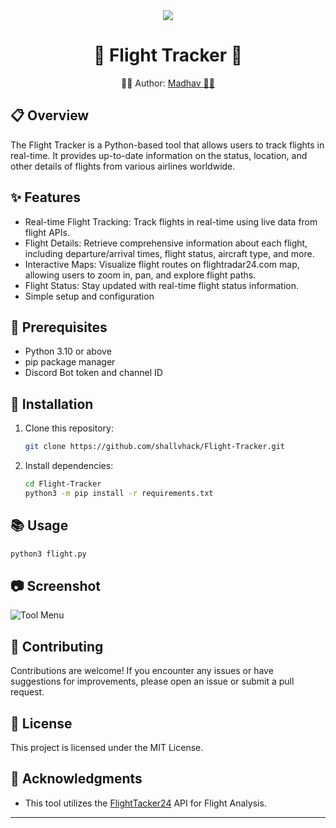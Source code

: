<div align="center">
  <a href="https://shallvhack.github.io"><img src="https://pbs.twimg.com/profile_banners/3224006928/1611085103/1500x500" /></a>
  <h1>🌟 Flight Tracker 🌟</h1>
   <p>👩‍💻 Author: <a href="https://github.com/mymadhavyadav07">Madhav 👩‍💻</a></p>
</div>


## 📋 Overview
The Flight Tracker is a Python-based tool that allows users to track flights in real-time. It provides up-to-date information on the status, location, and other details of flights from various airlines worldwide. 


## ✨ Features

- Real-time Flight Tracking: Track flights in real-time using live data from flight APIs.
- Flight Details: Retrieve comprehensive information about each flight, including departure/arrival times, flight status, aircraft type, and more.
- Interactive Maps: Visualize flight routes on flightradar24.com map, allowing users to zoom in, pan, and explore flight paths.
- Flight Status: Stay updated with real-time flight status information.
- Simple setup and configuration

## 🔧 Prerequisites

- Python 3.10 or above
- pip package manager
- Discord Bot token and channel ID

## 🚀 Installation

1. Clone this repository:
   ```bash
   git clone https://github.com/shallvhack/Flight-Tracker.git
2. Install dependencies:
   ```bash
   cd Flight-Tracker
   python3 -m pip install -r requirements.txt


## 📚 Usage

```bash
python3 flight.py
```

## 📷 Screenshot
![Tool Menu](https://github.com/shallvhack/Flight-Tracker/blob/1a6df86d38e6b4a46ec943a2909abe869ed901b4/tool.png)

## 💪 Contributing
Contributions are welcome! If you encounter any issues or have suggestions for improvements, please open an issue or submit a pull request.

## 📜  License
This project is licensed under the MIT License.

## 🙏 Acknowledgments
- This tool utilizes the [FlightTacker24](https://www.flightradar24.com/) API for Flight Analysis.

*** 
